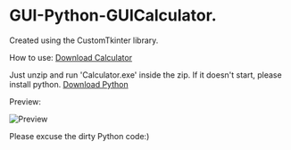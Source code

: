 # GUI-Python-GUICalculator.

Created using the CustomTkinter library.

How to use:
[Download Calculator](https://github.com/Believe0127/Perfect-Python-Calculator./releases/tag/CalculatorV5.4)

Just unzip and run 'Calculator.exe' inside the zip.
If it doesn't start, please install python.
[Download Python](https://www.python.org/)

Preview:

![Preview](https://github.com/Believe0127/Perfect-Python-Calculator./assets/101379299/7d9df891-5f62-4d50-8e75-516d47e88f0c)

Please excuse the dirty Python code:)
